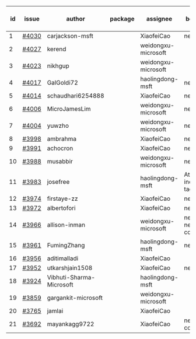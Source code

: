 | id | issue | author | package | assignee | bot advice | created date of issue | target release date | date from target |
| ------ | ------ | ------ | ------ | ------ | ------ | ------ | ------ | :-----: |
| 1 | [#4030](https://github.com/Azure/sdk-release-request/issues/4030) | carjackson-msft |  | XiaofeiCao | new issue. | 04-11 | 04-28 |  |
| 2 | [#4027](https://github.com/Azure/sdk-release-request/issues/4027) | kerend |  | weidongxu-microsoft |  | 04-10 | 04-28 |  |
| 3 | [#4023](https://github.com/Azure/sdk-release-request/issues/4023) | nikhgup |  | weidongxu-microsoft |  | 04-06 | 04-28 |  |
| 4 | [#4017](https://github.com/Azure/sdk-release-request/issues/4017) | GalGoldi72 |  | haolingdong-msft | new issue. | 04-04 | 04-28 |  |
| 5 | [#4014](https://github.com/Azure/sdk-release-request/issues/4014) | schaudhari6254888 |  | XiaofeiCao | new issue. | 04-04 | 04-28 |  |
| 6 | [#4006](https://github.com/Azure/sdk-release-request/issues/4006) | MicroJamesLim |  | weidongxu-microsoft | new issue. | 03-31 | 04-28 |  |
| 7 | [#4004](https://github.com/Azure/sdk-release-request/issues/4004) | yuwzho |  | weidongxu-microsoft | new issue. | 03-31 | 04-28 |  |
| 8 | [#3998](https://github.com/Azure/sdk-release-request/issues/3998) | ambrahma |  | XiaofeiCao | new issue. | 03-27 | 04-28 |  |
| 9 | [#3991](https://github.com/Azure/sdk-release-request/issues/3991) | achocron |  | XiaofeiCao | new issue. | 03-24 | 04-28 |  |
| 10 | [#3988](https://github.com/Azure/sdk-release-request/issues/3988) | musabbir |  | weidongxu-microsoft | new issue. | 03-23 | 04-28 |  |
| 11 | [#3983](https://github.com/Azure/sdk-release-request/issues/3983) | josefree |  | haolingdong-msft | Attention to inconsistent tag | 03-23 | 04-28 |  |
| 12 | [#3974](https://github.com/Azure/sdk-release-request/issues/3974) | firstaye-zz |  | XiaofeiCao | new issue. | 03-22 | 04-28 |  |
| 13 | [#3972](https://github.com/Azure/sdk-release-request/issues/3972) | albertofori |  | XiaofeiCao | new issue. | 03-22 | 04-28 |  |
| 14 | [#3966](https://github.com/Azure/sdk-release-request/issues/3966) | allison-inman |  | weidongxu-microsoft | new issue. new comment. | 03-22 | 04-28 |  |
| 15 | [#3961](https://github.com/Azure/sdk-release-request/issues/3961) | FumingZhang |  | haolingdong-msft | new issue. | 03-22 | 04-28 |  |
| 16 | [#3956](https://github.com/Azure/sdk-release-request/issues/3956) | aditimalladi |  | XiaofeiCao |  | 03-21 | 04-28 |  |
| 17 | [#3952](https://github.com/Azure/sdk-release-request/issues/3952) | utkarshjain1508 |  | XiaofeiCao | new issue. | 03-21 | 04-28 |  |
| 18 | [#3924](https://github.com/Azure/sdk-release-request/issues/3924) | Vibhuti-Sharma-Microsoft |  | haolingdong-msft |  | 03-10 | 04-28 |  |
| 19 | [#3859](https://github.com/Azure/sdk-release-request/issues/3859) | gargankit-microsoft |  | weidongxu-microsoft |  | 03-02 | 03-24 |  |
| 20 | [#3765](https://github.com/Azure/sdk-release-request/issues/3765) | jamlai |  | XiaofeiCao |  | 02-10 | 03-24 |  |
| 21 | [#3692](https://github.com/Azure/sdk-release-request/issues/3692) | mayankagg9722 |  | XiaofeiCao | new comment. | 01-24 | 02-24 |  |
